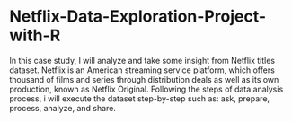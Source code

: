 # Netflix-Data-Exploration-Project-with-R
In this case study, I will analyze and take some insight from Netflix titles dataset. Netflix is an American streaming service platform, which offers thousand of films and series through distribution deals as well as its own production, known as Netflix Original. Following the steps of data analysis process, i will execute the dataset step-by-step such as: ask, prepare, process, analyze, and share.
